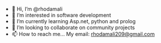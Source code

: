 - 👋 Hi, I’m @rhodamali
- 👀 I’m interested in software development
- 🌱 I’m currently learning Asp.net, python and prolog
- 💞️ I’m looking to collaborate on community projects
- 📫 How to reach me... My email: rhodamali209@gmail.com

<!---
rhodamali/rhodamali is a ✨ special ✨ repository because its `README.md` (this file) appears on your GitHub profile.
You can click the Preview link to take a look at your changes.
--->
